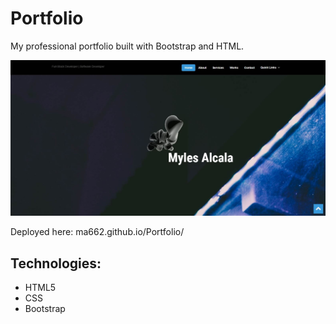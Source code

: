 # Portfolio
My professional portfolio built with Bootstrap and HTML.

![](port_screencap.jpg)

Deployed here: ma662.github.io/Portfolio/

## Technologies:
- HTML5
- CSS
- Bootstrap